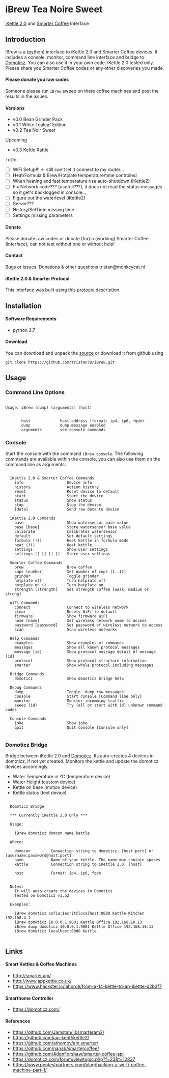 # iBrew Tea Noire Sweet
[iKettle 2.0](http://smarter.am/ikettle) and [Smarter Coffee](http://smarter.am/coffee) Interface

## Introduction
iBrew is a (python) interface to iKettle 2.0 and Smarter Coffee devices. It includes a console, monitor, command line interface and bridge to [Domoticz](http://domoticz.com). You can also use it in your own code. iKettle 2.0 tested only. Please share you Smarter Coffee codes or any other discoveries you made.

#### Please donate you raw codes
Someone please run ```iBrew``` sweep on there coffee machines and post the results in the issues.

#### Versions
 * v0.0 Bean Grinder Pack
 * v0.1 White Tealeaf Edition
 * v0.2 Tea Noir Sweet
 
Upcoming
 
 * v0.3 Kettle Rattle
 
 ToDo:
 - [ ] WiFi Setup!!! <- still can't let it connect to my router... 
 - [ ] Heat/Formula & Brew/Hotplate temperature/time controlled
 - [ ] When heating and fast temperature rise auto-shutdown (iKettle2)
 - [ ] Fix Network code??? (usefull???), it does not read the status messages so it get's backlogged in console...
 - [ ] Figure out the waterlevel (iKettle2)
 - [ ] Server???
 - [ ] History/SetTime missing time
 - [ ] Settings missing parameters
 
#### Donate
Please donate raw codes or donate (for) a (working) Smarter Coffee (interface), can not test without one or without help!

#### Contact
[Bugs or issues](https://github.com/Tristan79/iBrew/issues). Donations & other questions <tristan@monkeycat.nl>

#### iKettle 2.0 & Smarter Protocol
This interface was built using this [protocol](https://github.com/Tristan79/iBrew/blob/master/smarter.txt) description.

## Installation

#### Software Requirements 
* python 2.7

#### Download
You can download and unpack the [source](https://github.com/Tristan79/iBrew/archive/master.zip) or
 download it from github using
```
git clone https://github.com/Tristan79/iBrew.git
```

## Usage

### Command Line Options
 
```

Usage: iBrew (dump) [arguments] (host)


       host             host address (format: ip4, ip6, fqdn)
       dump             dump message enabled
       arguments        see console commands
```

### Console
Start the console with the command `iBrew console`. The following commands are available within the console,
you can also use them on the command line as arguments:

```
 
  iKettle 2.0 & Smarter Coffee Commands
    info                   Device info
    history                Action history
    reset                  Reset device to default
    start                  Start the device
    status                 Show status
    stop                   Stop the device
    [data]                 Send raw data to device

  iKettle 2.0 Commands
    base                   Show watersensor base value
    base [base]            Store watersensor base value
    calibrate              Calibrates watersensor
    default                Set default settings
    formula ()()           Heat kettle in formula mode
    heat ()()              Heat kettle
    settings               Show user settings
    settings [] [] [] []   Store user settings

  Smarter Coffee Commands
    brew                   Brew coffee
    cups [number]          Set number of cups [1..12]
    grinder                Toggle grinder
    hotplate off           Turn hotplate off
    hotplate on ()         Turn hotplate on
    strength [strength]    Set strength coffee [weak, medium or strong]

  WiFi Commands
    connect                Connect to wireless network
    clear                  Resets WiFi to default
    firmware               Show firmware WiFi
    name [name]            Set wireless network name to access
    password [password]    Set password of wireless network to access
    scan                   Scan wireless networks

  Help Commands
    examples               Show examples of commands
    messages               Show all known protocol messages
    message [id]           Show protocol message detail of message [id]
    protocol               Show protocol structure information
    smarter                Show whole protocol including messages

  Bridge Commands
    domoticz               Show domoticz bridge help

  Debug Commands
    dump                   Toggle 'dump raw messages'
    console                Start console [Command line only]
    monitor                Monitor incomming traffic
    sweep (id)             Try (all or start with id) unknown command codes

  Console Commands
    joke                   Show joke
    quit                   Quit console [Console only]


```


### Domoticz Bridge
Bridge between iKettle 2.0 and [Domoticz](http://domoticz.com). Its auto-creates 4 devices in domoticz, if not yet created. Monitors the kettle and update the domoticz devices accordingly.
  
  *  Water Temperature in ºC (temperature device)
  *  Water Height (custom device)      
  *  Kettle on base (motion device)      
  *  Kettle status (text device)        


```

  Domoticz Bridge

  *** Currently iKettle 2.0 Only ***

  Usage:

    iBrew domoticz domcon name kettle

  Where:
  
    domocon         Connection string to domoticz, [host:port] or [username:password@host:port]
    name            Name of your kettle. The name may contain spaces
    kettle          Connection string to iKettle 2.0, [host]
    
    host            Format: ip4, ip6, fqdn
    

  Notes:
    It will auto-create the devices in Domoticz
    Tested on Domoticz v3.52
  
  Examples:
  
    iBrew domoticz sofia:$ecrit@localhost:8080 Kettle Kitchen 192.168.4.1
    iBrew domoticz 10.0.0.1:9001 Kettle Office 192.168.10.13
    iBrew dump domoticz 10.0.0.1:9001 Kettle Office 192.168.10.13
    iBrew domoticz localhost:8080 Kettle 
  
```              


## Links

#### Smart Kettles & Coffee Machines
  *    http://smarter.am/
  *    http://www.appkettle.co.uk/
  *    https://www.hackster.io/lahorde/from-a-14-kettle-to-an-ikettle-d2b3f7

#### Smarthome Controller
  *    https://domoticz.com/  
      
#### References
  *    https://github.com/Jamstah/libsmarteram2/
  *    https://github.com/ian-kent/ikettle2/
  *    https://github.com/athombv/am.smarter/
  *    https://github.com/nanab/smartercoffee/
  *    https://github.com/AdenForshaw/smarter-coffee-api
  *    https://domoticz.com/forum/viewtopic.php?f=23&t=12837
  *    https://www.pentestpartners.com/blog/hacking-a-wi-fi-coffee-machine-part-1/
